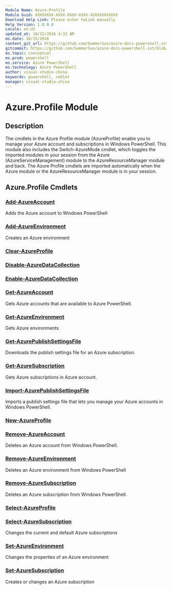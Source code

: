 ```yaml
---
Module Name: Azure.Profile
Module Guid: XXXXXXXX-XXXX-XXXX-XXXX-XXXXXXXXXXXX
Download Help Link: Please enter FwLink manually
Help Version: 1.0.0.0
Locale: en-US
updated_at: 10/15/2016 4:32 AM
ms.date: 10/15/2016
content_git_url: https://github.com/SummerSun/azure-docs-powershell-int/blob/master/azureps-cmdlets-docs/ServiceManagement/Azure.Profile/v1.0/CmdletMDs/Azure.Profile.md
gitcommit: https://github.com/SummerSun/azure-docs-powershell-int/blob/1bfd8e268acfc1799ad3f17c5a982578f54443cf/azureps-cmdlets-docs/ServiceManagement/Azure.Profile/v1.0/CmdletMDs/Azure.Profile.md
ms.topic: conceptual
ms.prod: powershell
ms.service: Azure PowerShell
ms.technology: Azure PowerShell
author: visual-studio-china
keywords: powershell, cmdlet
manager: visual-studio-china
---
```


# Azure.Profile Module
## Description
The cmdlets in the Azure Profile module (AzureProfile) enable you to manage your Azure account and subscriptions in Windows PowerShell. This module also includes the Switch-AzureMode cmdlet, which toggles the imported modules in your session from the Azure (AzureServiceManagement) module to the AzureResourceManager module and back. The Azure Profile cmdlets are imported automatically when the Azure module or the AzureResourceManager module is in your session.

## Azure.Profile Cmdlets
### [Add-AzureAccount](Add-AzureAccount.md)
Adds the Azure account to Windows PowerShell


### [Add-AzureEnvironment](Add-AzureEnvironment.md)
Creates an Azure environment


### [Clear-AzureProfile](Clear-AzureProfile.md)



### [Disable-AzureDataCollection](Disable-AzureDataCollection.md)



### [Enable-AzureDataCollection](Enable-AzureDataCollection.md)



### [Get-AzureAccount](Get-AzureAccount.md)
Gets Azure accounts that are available to Azure PowerShell.


### [Get-AzureEnvironment](Get-AzureEnvironment.md)
Gets Azure environments


### [Get-AzurePublishSettingsFile](Get-AzurePublishSettingsFile.md)
Downloads the publish settings file for an Azure subscription.


### [Get-AzureSubscription](Get-AzureSubscription.md)
Gets  Azure subscriptions in Azure account.


### [Import-AzurePublishSettingsFile](Import-AzurePublishSettingsFile.md)
Imports a publish settings file that lets you manage your Azure accounts in Windows PowerShell.


### [New-AzureProfile](New-AzureProfile.md)



### [Remove-AzureAccount](Remove-AzureAccount.md)
Deletes an Azure account from Windows PowerShell.


### [Remove-AzureEnvironment](Remove-AzureEnvironment.md)
Deletes an Azure environment from Windows PowerShell


### [Remove-AzureSubscription](Remove-AzureSubscription.md)
Deletes an Azure subscription from Windows PowerShell.


### [Select-AzureProfile](Select-AzureProfile.md)



### [Select-AzureSubscription](Select-AzureSubscription.md)
Changes the current and default Azure subscriptions


### [Set-AzureEnvironment](Set-AzureEnvironment.md)
Changes the properties of an Azure environment


### [Set-AzureSubscription](Set-AzureSubscription.md)
Creates or changes an Azure subscription




